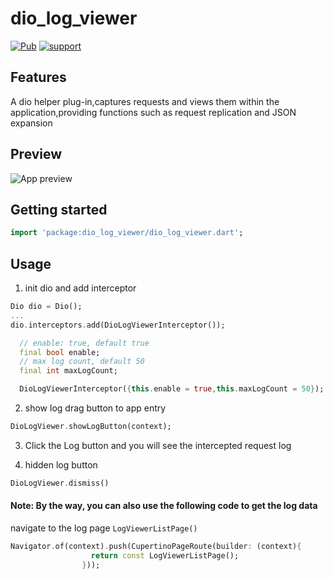 

# dio_log_viewer
[![Pub](https://img.shields.io/pub/v/flutter_shake_animated.svg?style=flat-square)](https://github.com/aiyakuaile/flutter_shake_animated)
[![support](https://img.shields.io/badge/platform-flutter%7Cflutter%20web%7Cdart%20vm-ff69b4.svg?style=flat-square)](https://github.com/aiyakuaile/flutter_shake_animated)

## Features
A dio helper plug-in,captures requests and views them within the application,providing functions such as request replication and JSON expansion

## Preview
![App preview](https://raw.githubusercontent.com/aiyakuaile/dio_log_viewer/main/preview.png)

## Getting started

```dart
import 'package:dio_log_viewer/dio_log_viewer.dart';
```

## Usage

1. init dio and add interceptor

```dart
Dio dio = Dio();
...
dio.interceptors.add(DioLogViewerInterceptor());
```
```dart
  // enable: true, default true
  final bool enable;
  // max log count, default 50
  final int maxLogCount;

  DioLogViewerInterceptor({this.enable = true,this.maxLogCount = 50});
```

2. show log drag button to app entry
```dart
DioLogViewer.showLogButton(context);
```

3. Click the Log button and you will see the intercepted request log

4. hidden log button

```dart
DioLogViewer.dismiss()
```

#### Note: By the way, you can also use the following code to get the log data

navigate to the log page `LogViewerListPage()`
```dart
Navigator.of(context).push(CupertinoPageRoute(builder: (context){
                  return const LogViewerListPage();
                }));
```

